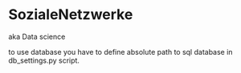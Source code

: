 # SozialeNetzwerke
aka Data science

to use database you have to define absolute path to sql database in db_settings.py script.